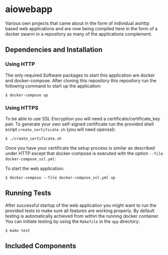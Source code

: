 # aiowebapp

Various own projects that came about in the form of individual aiohttp based web applications and are now being compiled here in the form of a docker swarm in a repository as many of the applications complement.

## Dependencies and Installation

### Using HTTP

The only required Software packages to start this application are docker and docker-compose. After cloning this repository  this repository run the following command to start up the application:

```
$ docker-compose up
```

### Using HTTPS

To be able to use SSL Encryption you will need a certificate/certificate_key pair. To generate your own self-signed certificate run the provided shell script ```create_certificate.sh``` (you will need openssl):

```
$ ./create_certificate.sh
```

Once you have your certificate the setup process is similar as described under HTTP except that docker-compose is executed with the option ```--file docker-compose_ssl.yml```:

To start the web application:

```
$ docker-compose --file docker-compose_ssl.yml up
```

## Running Tests

After successful startup of the web application you might want to run the provided tests to make sure all features are working properly. By default testing is automatically achieved from within the running docker container. You can initiate testing by using the ```Makefile``` in the ```app``` directory:

```
$ make test
```



## Included Components


